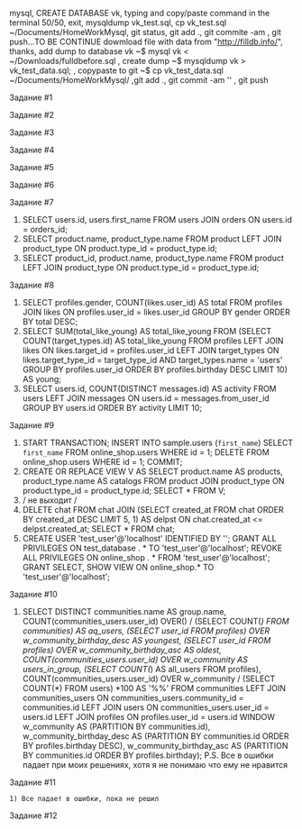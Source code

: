 mysql, CREATE DATABASE vk, typing and copy/paste command in the terminal 50/50, exit, mysqldump vk_test.sql, cp vk_test.sql ~/Documents/HomeWorkMysql, git status, git add ., git commite -am , git push...TO BE CONTINUE
dowmload file with data from "http://filldb.info/", thanks, add dump to database vk  ~$ mysql vk < ~/Downloads/fulldbefore.sql , create dump ~$ mysqldump vk > vk_test_data.sql; , copypaste to git ~$ cp vk_test_data.sql ~/Documents/HomeWorkMysql/ ,git add ., git commit -am  '' , git push 

Задание #1

Задание #2

Задание #3

Задание #4

Задание #5

Задание #6

Задание #7

  1)  SELECT users.id, users.first_name   FROM users  JOIN orders   ON  users.id = orders_id;
  2)  SELECT product.name, product_type.name    FROM product    LEFT JOIN product_type    ON product.type_id = product_type.id;
  3)  SELECT product_id, product.name, product_type.name    FROM product    LEFT JOIN product_type  ON product.type_id = product_type.id;

Задание #8

  1)  SELECT profiles.gender, COUNT(likes.user_id)   AS total  FROM profiles  JOIN likes  ON profiles.user_id = likes.user_id   GROUP BY gender   ORDER BY total DESC;
  2)  SELECT SUM(total_like_young) AS total_like_young     FROM (SELECT COUNT(target_types.id) AS total_like_young    FROM profiles    LEFT JOIN likes   ON likes.target_id = profiles.user_id    LEFT JOIN target_types    ON
likes.target_type_id = target_type_id    AND target_types.name = 'users'    GROUP BY profiles.user_id    ORDER BY profiles.birthday    DESC LIMIT 10) AS young;
  3)  SELECT users.id,    COUNT(DISTINCT messages.id) AS activity   FROM users    LEFT JOIN messages   ON users.id = messages.from_user_id    GROUP BY users.id   ORDER BY activity   LIMIT 10;

Задание #9
  
  1)  START TRANSACTION;  INSERT INTO sample.users (`first_name`) SELECT `first_name` FROM online_shop.users WHERE id = 1;  DELETE FROM online_shop.users WHERE id = 1;   COMMIT;
  2)  CREATE OR REPLACE VIEW V AS SELECT product.name AS products, product_type.name AS catalogs FROM product JOIN product_type ON product.type_id = product_type.id; SELECT * FROM V;
  3)  / не выходит /
  4)  DELETE chat FROM chat	JOIN (SELECT created_at	FROM chat  ORDER BY created_at DESC LIMIT 5, 1) AS delpst
ON chat.created_at <= delpst.created_at; SELECT * FROM chat;
  5)  CREATE USER 'test_user'@'localhost' IDENTIFIED BY ''; GRANT ALL PRIVILEGES ON test_database . * TO 'test_user'@'localhost';
      REVOKE ALL PRIVILEGES ON online_shop . * FROM 'test_user'@'localhost';
      GRANT SELECT, SHOW VIEW ON online_shop.* TO 'test_user'@'localhost';
 
 Задание #10
 
   1)  SELECT DISTINCT communities.name AS group.name, COUNT(communities_users.user_id) OVER() / (SELECT COUNT(*) FROM communities) AS aq_users, (SELECT user_id FROM profiles)  OVER w_community_birthday_desc AS youngest, (SELECT user_id FROM profiles)  OVER w_community_birthday_asc AS oldest,  COUNT(communities_users.user_id) OVER w_community AS users_in_group,  (SELECT COUNT(*) AS all_users FROM profiles),   COUNT(communities_users.user_id) OVER w_community / (SELECT COUNT(*) FROM users) *100 AS '%%' FROM communities  LEFT JOIN communities_users ON communities_users.community_id = communities.id  LEFT JOIN users ON communities_users.user_id = users.id   LEFT JOIN profiles  ON profiles.user_id = users.id  WINDOW w_community AS (PARTITION BY communities.id),   w_community_birthday_desc AS (PARTITION BY communities.id ORDER BY profiles.birthday DESC),   w_community_birthday_asc AS (PARTITION BY communities.id ORDER BY profiles.birthday);
      P.S. Все в ошибки падает при моих решениях, хотя я не понимаю что ему не нравится
 
 Задание #11
 
    1) Все падает в ошибки, пока не решил
      
 Задание #12
  
  

